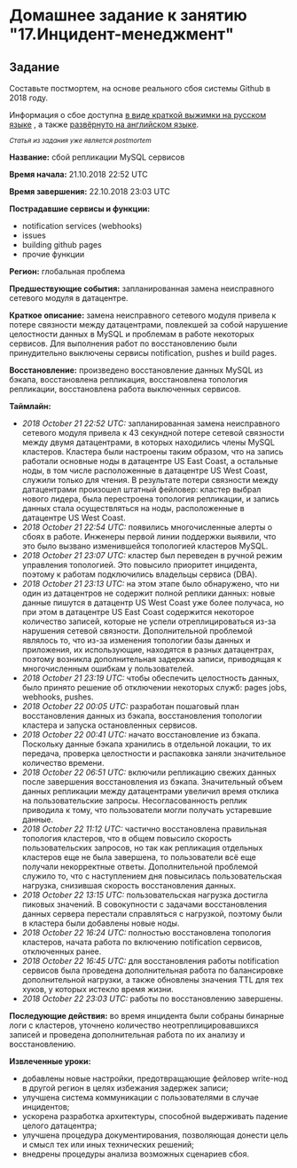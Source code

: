 # Домашнее задание к занятию "17.Инцидент-менеджмент"

## Задание 

Составьте постмортем, на основе реального сбоя системы Github в 2018 году.

Информация о сбое доступна [в виде краткой выжимки на русском языке](https://habr.com/ru/post/427301/) , а
также [развёрнуто на английском языке](https://github.blog/2018-10-30-oct21-post-incident-analysis/).


<sub>_Статья из задания уже является postmortem_</sub>

__Название:__ сбой репликации MySQL сервисов

__Время начала:__ 21.10.2018 22:52 UTC

__Время завершения:__ 22.10.2018 23:03 UTC

__Пострадавшие сервисы и функции:__ 
  - notification services (webhooks)
  - issues
  - building github pages
  - прочие функции

__Регион:__ глобальная проблема

__Предшествующие события:__ запланированная замена неисправного сетевого модуля в датацентре.

__Краткое описание:__ замена неисправного сетевого модуля привела к потере связности между датацентрами, повлекшей за собой нарушение целостности данных в MySQL и проблемам в работе некоторых сервисов. Для выполнения работ по восстановлению были принудительно выключены сервисы notification, pushes и build pages.

__Восстановление:__ произведено восстановление данных MySQL из бэкапа, восстановлена репликация, восстановлена топология репликации, восстановлена работа выключенных сервисов.

__Таймлайн:__ 
- _2018 October 21 22:52 UTC:_ запланированная замена неисправного сетевого модуля привела к 43 секундной потере сетевой связности между двумя датацентрами, в которых находились члены MySQL кластеров. Кластера были настроены таким образом, что на запись работали основные ноды в датацентре US East Coast, а остальные ноды, в том числе расположенные в датацентре US West Coast, служили только для чтения. В результате потери связности между датацентрами произошел штатный фейловер: кластер выбрал нового лидера, была перестроена топология репликации, и запись данных стала осуществляться на ноды, расположенные в датацентре US West Coast. 
- _2018 October 21 22:54 UTC:_ появились многочисленные алерты о сбоях в работе. Инженеры первой линии поддержки выявили, что это было вызвано изменившейся топологией кластеров MySQL.
- _2018 October 21 23:07 UTC:_ кластер был переведен в ручной режим управления топологией. Это повысило приоритет инцидента, поэтому к работам подключились владельцы сервиса (DBA).
- _2018 October 21 23:13 UTC:_ на этом этапе было обнаружено, что ни один из датацентров не содержит полной реплики данных: новые данные пишутся в датацентр US West Coast уже более получаса, но при этом в датацентре US East Coast содержится некоторое количество записей, которые не успели отреплицироваться из-за нарушения сетевой связности. Дополнительной проблемой являлось то, что из-за изменения топологии базы данных и приложения, их использующие, находятся в разных датацентрах, поэтому возникла дополнительная задержка записи, приводящая к многочисленным ошибкам у пользователей.
- _2018 October 21 23:19 UTC:_ чтобы обеспечить целостность данных, было принято решение об отключении некоторых служб: pages jobs, webhooks, pushes.
- _2018 October 22 00:05 UTC:_ разработан пошаговый план восстановления данных из бэкапа, восстановления топологии кластера и запуска остановленных сервисов.
- _2018 October 22 00:41 UTC:_ начато восстановление из бэкапа. Поскольку данные бэкапа хранились в отдельной локации, то их передача, проверка целостности и распаковка заняли значительное количество времени.
- _2018 October 22 06:51 UTC:_ включили репликацию свежих данных после завершения восстановления из бэкапа. Значительный объем данных репликации между датацентрами увеличил время отклика на пользовательские запросы. Несогласованность реплик приводила к тому, что пользователи могли получать устаревшие данные.
- _2018 October 22 11:12 UTC:_ частично восстановлена правильная топология кластеров, что в общем повысило скорость пользовательских запросов, но так как репликация отдельных кластеров еще не была завершена, то пользователи всё еще получали некорректные ответы. Дополнительной проблемой служило то, что с наступлением дня повысилась пользовательская нагрузка, снизившая скорость восстановления данных.
- _2018 October 22 13:15 UTC:_ пользовательская нагрузка достигла пиковых значений. В совокупности с задачами восстановления данных сервера перестали справляться с нагрузкой, поэтому были в кластера были добавлены новые ноды.
- _2018 October 22 16:24 UTC:_ полностью восстановлена топология кластеров, начата работа по включению notification сервисов, отключенных ранее.
- _2018 October 22 16:45 UTC:_ для восстановления работы notification сервисов была проведена дополнительная работа по балансировке дополнительной нагрузки, а также обновлены значения TTL для тех хуков, у которых истекло время жизни.
- _2018 October 22 23:03 UTC:_ работы по восстановлению завершены.

__Последующие действия:__ во время инцидента были собраны бинарные логи с кластеров, уточнено количество неотреплицировавшихся записей и проведена дополнительная работа по их анализу и восстановлению.

__Извлеченные уроки:__ 
- добавлены новые настройки, предотвращающие фейловер write-нод в другой регион в целях избежания задержек записи;
- улучшена система коммуникации с пользователями в случае инцидентов;
- ускорена разработка архитектуры, способной выдерживать падение целого датацентра;
- улучшена процедура документирования, позволяющая донести цель и смысл тех или иных технических решений;
- внедрены процедуры анализа возможных сценариев сбоя.